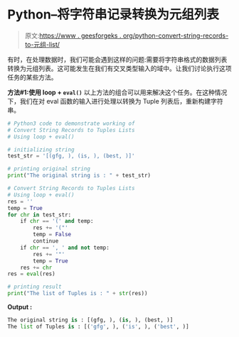 # Python–将字符串记录转换为元组列表

> 原文:[https://www . geesforgeks . org/python-convert-string-records-to-元组-list/](https://www.geeksforgeeks.org/python-convert-string-records-to-tuples-lists/)

有时，在处理数据时，我们可能会遇到这样的问题:需要将字符串格式的数据列表转换为元组列表。这可能发生在我们有交叉类型输入的域中。让我们讨论执行这项任务的某些方法。

**方法#1:使用 loop + `eval()`**
以上方法的组合可以用来解决这个任务。在这种情况下，我们在对 eval 函数的输入进行处理以转换为 Tuple 列表后，重新构建字符串。

```py
# Python3 code to demonstrate working of 
# Convert String Records to Tuples Lists
# Using loop + eval()

# initializing string
test_str = '[(gfg, ), (is, ), (best, )]'

# printing original string
print("The original string is : " + test_str)

# Convert String Records to Tuples Lists
# Using loop + eval()
res = ''
temp = True
for chr in test_str:
    if chr == '(' and temp:
        res += '("'
        temp = False
        continue
    if chr == ', ' and not temp:
        res += '"'
        temp = True
    res += chr
res = eval(res)

# printing result 
print("The list of Tuples is : " + str(res)) 
```

**Output :**

```py
The original string is : [(gfg, ), (is, ), (best, )]
The list of Tuples is : [('gfg', ), ('is', ), ('best', )]

```